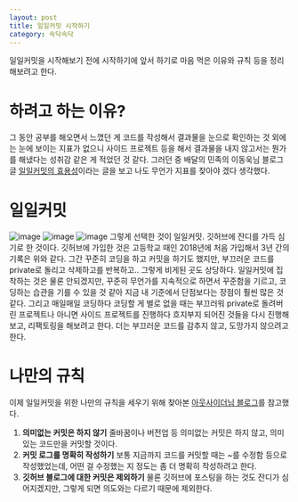 ```yaml
---
layout: post
title: 일일커밋 시작하기
category: 속닥속닥
---
```


일일커밋을 시작해보기 전에 시작하기에 앞서 하기로 마음 먹은 이유와 규칙 등을 정리해보려고 한다.

# 하려고 하는 이유?

그 동안 공부를 해오면서 느꼈던 게 코드를 작성해서 결과물을 눈으로 확인하는 것 외에는 눈에 보이는 지표가 없으니 사이드 프로젝트 등을 해서 결과물을 내지 않고서는 뭔가를 해냈다는 성취감 같은 게 적었던 것 같다. 그러던 중 배달의 민족의 이동욱님 블로그 글 [일일커밋의 효용성](https://jojoldu.tistory.com/402)이라는 글을 보고 나도 무언가 지표를 찾아야 겠다 생각했다.

# 일일커밋

![image](https://user-images.githubusercontent.com/45007556/91475545-b412d580-e8d6-11ea-8834-0dce3354058c.png)
![image](https://user-images.githubusercontent.com/45007556/91475632-ce4cb380-e8d6-11ea-936b-78409ff769ee.png)
![image](https://user-images.githubusercontent.com/45007556/91475667-df95c000-e8d6-11ea-9df3-45cda0465051.png)
그렇게 선택한 것이 일일커밋. 깃허브에 잔디를 가득 심기로 한 것이다.
깃허브에 가입한 것은 고등학교 때인 2018년에 처음 가입해서 3년 간의 기록은 위와 같다.
그간 꾸준히 코딩을 하고 커밋을 하기도 했지만, 부끄러운 코드를 private로 돌리고 삭제하고를 반복하고.. 그렇게 비게된 곳도 상당하다.
일일커밋에 집착하는 것은 물론 안되겠지만, 꾸준히 무언가를 지속적으로 하면서 꾸준함을 기르고, 코딩하는 습관을 기를 수 있을 것 같아 지금 내 기준에서 단점보다는 장점이 훨씬 많은 것 같다. 그리고 매일매일 코딩하다 코딩할 게 별로 없을 때는 부끄러워 private로 돌려버린 프로젝트나 아니면 사이드 프로젝트를 진행하다 흐지부지 되어진 것들을 다시 진행해보고, 리팩토링을 해보려고 한다.
더는 부끄러운 코드를 감추지 않고, 도망가지 않으려고 한다.

# 나만의 규칙

이제 일일커밋을 위한 나만의 규칙을 세우기 위해 찾아본 [아웃사이더님 블로그](https://blog.outsider.ne.kr/1141)를 참고했다.

1. **의미없는 커밋은 하지 않기** 줄바꿈이나 버전업 등 의미없는 커밋은 하지 않고, 의미있는 코드만을 커밋할 것이다.
2. **커밋 로그를 명확히 작성하기** 보통 지금까지 코드를 커밋할 때는 ~를 수정함 등으로 작성했었는데, 어떤 걸 수정했는 지 정도는 좀 더 명확히 작성하려고 한다.
3. **깃허브 블로그에 대한 커밋은 제외하기** 물론 깃허브에 포스팅을 하는 것도 잔디가 심어지겠지만, 그렇게 되면 의도와는 다르기 때문에 제외한다.
